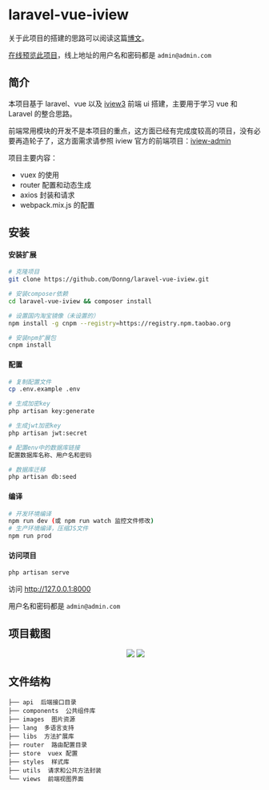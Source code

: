 # laravel-vue-iview



关于此项目的搭建的思路可以阅读这篇[博文](https://segmentfault.com/a/1190000013212484)。

[在线预览此项目](http://demo.donnebox.com)，线上地址的用户名和密码都是 `admin@admin.com`

## 简介

本项目基于 laravel、vue 以及 [iview3](https://www.iviewui.com/) 前端 ui 搭建，主要用于学习 vue 和 Laravel 的整合思路。

前端常用模块的开发不是本项目的重点，这方面已经有完成度较高的项目，没有必要再造轮子了，这方面需求请参照 iview 官方的前端项目：[iview-admin](https://github.com/iview/iview-admin)

项目主要内容：

- vuex 的使用
- router 配置和动态生成
- axios 封装和请求
- webpack.mix.js 的配置

## 安装

#### 安装扩展

```bash
# 克隆项目
git clone https://github.com/Donng/laravel-vue-iview.git

# 安装composer依赖
cd laravel-vue-iview && composer install

# 设置国内淘宝镜像（未设置的）
npm install -g cnpm --registry=https://registry.npm.taobao.org

# 安装npm扩展包
cnpm install
```
#### 配置

```bash
# 复制配置文件
cp .env.example .env

# 生成加密key
php artisan key:generate

# 生成jwt加密key
php artisan jwt:secret

# 配置env中的数据库链接
配置数据库名称、用户名和密码

# 数据库迁移
php artisan db:seed
```

#### 编译

```bash
# 开发环境编译
npm run dev (或 npm run watch 监控文件修改)
# 生产环境编译，压缩JS文件
npm run prod
```
#### 访问项目

```bash
php artisan serve
```

访问 http://127.0.0.1:8000

用户名和密码都是 `admin@admin.com`

## 项目截图

<p align="center">
  <img src='http://image.donnebox.com/github/laravel-vue-iview-login.jpg'/>
  <img src='http://image.donnebox.com/github/laravel-vue-iview-dashboard.jpg'/>
</p>


## 文件结构

```
├── api  后端接口目录
├── components  公共组件库
├── images  图片资源
├── lang  多语言支持
├── libs  方法扩展库      
├── router  路由配置目录
├── store  vuex 配置
├── styles  样式库
├── utils  请求和公共方法封装
└── views  前端视图界面
```


